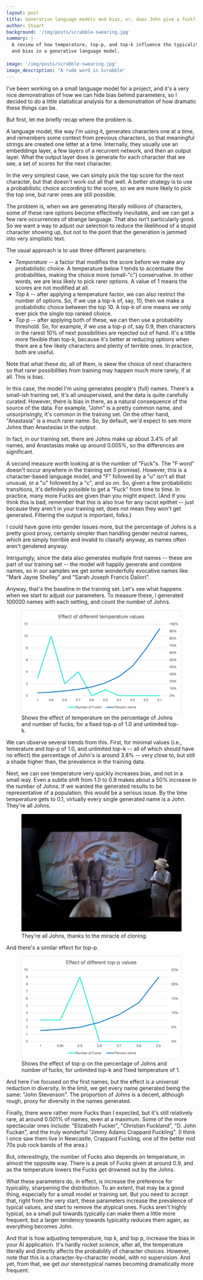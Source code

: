 ```yaml
---
layout: post
title: Generative language models and bias, or, does John give a fuck?
author: Stuart
background: '/img/posts/scrabble-swearing.jpg'
summary: |-
  A review of how temperature, top-p, and top-k influence the typicality
  and bias in a generative language model.
  
image: '/img/posts/scrabble-swearing.jpg'
image_description: "A rude word in Scrabble"
---
```


I've been working on a small language model for a project, and it's a 
very nice demonstration of how we can hide bias behind parameters, so
I decided to do a little statistical analysis for a demonstration of
how dramatic these things can be. 

But first, let me briefly recap where the problem is.

A language model, the way I'm using it, generates characters one
at a time, and remembers some context from previous characters, so that
meaningful strings are created one letter at a time. Internally, they
usually use an embeddings layer, a few layers of a recurrent network,
and then an output layer. What the output layer does is generate for
each character that we see, a set of scores for the next character. 

In the very simplest case, we can simply pick the top score for the 
next character, but that doesn't work out all that well. A better
strategy is to use a probabilistic choice according to the score, so
we are more likely to pick the top one, but rarer ones are still 
possible. 

The problem is, when we are generating literally millions of characters,
some of these rare options become effectively inevitable, and we can 
get a few rare occurrences of strange language. That also isn't 
particularly good. So we want a way to adjust our selection to reduce
the likelihood of a stupid character showing up, but not to the point that
the generation is jammed into very simplistic text.

The usual approach is to use three different parameters:

 * *Temperature* -- a factor that modifies the score before we make 
   any probabilistic choice. A temperature below 1 tends to accentuate
   the probabilities, making the choice more (small-"c") conservative.
   In other words, we are less likely to pick rarer options. A value of
   1 means the scores are not modified at all.
 * *Top k* -- after applying a temperature factor, we can also
   restrict the number of options. So, if we use a top-k of, say, 10, 
   then we make a probabilistic choice between the top 10. A top-k of 
   one means we only ever pick the single top ranked choice.
 * *Top p* -- after applying both of these, we can then use a probability
   threshold. So, for example, if we use a top-p of, say 0.9, then 
   characters in the rarest 10% of next possibilities are rejected out of hand.
   It's a little more flexible than top-k, because it's better at 
   reducing options when there are a few likely characters and plenty of
   terrible ones. In practice, both are useful.

Note that what these do, all of them, is skew the choice of next
characters so that rarer possibilities from training may happen much
more rarely, if at all. This is bias. 

In this case, the model I'm using generates people's (full) names. There's a 
small-ish training set, It's all unsupervised, and the data is quite
carefully curated. However, there is bias in there, as a natural consequence
of the source of the data. For example, "John" is a pretty common name, and
unsurprisingly, it's common in the training set. On the other hand, "Anastasia"
is a much rarer name. So, by default, we'd expect to see more Johns than 
Anastasias in the output.

In fact, in our training set, there are Johns make up about 3.4% of all 
names, and Anastasias make up around 0.005%, so the differences are significant.

A second measure worth looking at is the number of "Fuck"s. The "F word" doesn't
occur anywhere in the training set (I promise). However, this is a character-based
language model, and "F" followed by a "u" isn't all that unusual, or a "u" followed by a "c", and so on. So, given a
few probabilistic transitions, it's definitely possible to get a "Fuck" from 
time to time. In practice, many more Fucks are given than you might expect.
(And if you think this is bad, remember that this is also true for
any racist epithet -- just because they aren't in your training set, does not mean
they won't get generated. Filtering the output is important, folks.) 

I could have gone into gender issues more, but the percentage of Johns is a 
pretty good proxy, certainly simpler than handling gender neutral names,
which are simply horrible and invalid to classify anyway, as names often aren't gendered anyway.

Intriguingly, since the data also generates multiple first names -- these are
part of our training set -- the model will happily generate and combine names,
so in our samples we get some wonderfully evocative names like "Mark Jayne Shelley" 
and "Sarah Joseph Francis Daliori".

Anyway, that's the baseline in the training set. Let's see what happens when
we start to adjust our parameters. To measure these, I generated 100000 names
with each setting, and count the number of Johns.

<figure class="figure">
  <img class="img-fluid" src="/img/posts/ai-chart-1.png" 
       alt="Chart of bias effects by temperature">
    <figcaption class="figure-caption">
    Shows the effect of temperature on the percentage of Johns and number 
    of fucks, for a fixed top-p of 1.0 and unlimited top-k.
    </figcaption>
</figure>

We can observe several trends from this. First, for minimal values (i.e., 
temerature and top-p of 1.0, and unlimited top-k -- all of which should have no effect)
the percentage of John's is around 3.8% -- very close to, but still a shade higher than,
the prevalence in the training data.

Next, we can see temperature very quickly increases bias, 
and not in a small way. Even a subtle shift from 1.0 to 0.9 makes about
a 50% increase in the number of Johns. If we wanted the generated results
to be representative of a population, this would be a serious issue. By the time
temperature gets to 0.1, virtually every single generated name is a John.
They're all Johns. 

<figure class="figure">
  <div class="text-center">
    <img class="img-fluid d-inline-block" src="/img/posts/johns.gif" alt="They're all John">
  </div>
  <figcaption class="figure-caption">
    They're all Johns, thanks to the miracle of cloning.
  </figcaption>
</figure>

And there's a similar effect for top-p. 

<figure class="figure">
  <img class="img-fluid" src="/img/posts/ai-chart-2.png" 
       alt="Chart of bias effects by top p">
  <figcaption class="figure-caption">
    Shows the effect of top-p on the percentage of Johns and number 
    of fucks, for unlimited top-k and fixed temperature of 1.
    </figcaption>
</figure>

And here I've focused on the first names, but the effect is a universal
reduction in diversity. In the limit, we get every name generated being 
the same: "John Stevenson". The proportion of Johns is a decent, although rough, proxy for
diversity in the names generated.

Finally, there were rather more Fucks than I expected, but it's still relatively
rare, at around 0.001% of names, even at a maximum. Some of the more spectacular
ones include: "Elizabeth Fucker", "Christian Fuckland", "D. John Fuckan", and the
truly wonderful "Jimmy Adams Crappard Fuckling". (I think I once saw them live in Newcastle,
Crappard Fuckling, one of the better mid 70s pub rock bands of the area.)

But, interestingly, the number of Fucks also depends on temperature, in almost
the opposite way. There is a peak of Fucks given at around 0.9, and as the temperature
lowers the Fucks get drowned out by the Johns.

What these parameters do, in effect, is increase the preference for typicality, 
sharpening the distribution. To an extent, that may be a good thing, especially
for a small model or training set. But you need to accept that, right from the
very start, these parameters increase the prevalence of typical values, and 
start to remove the atypical ones. Fucks aren't highly typical, so a small 
pull towards typically can make them a little more frequent, but a larger 
tendency towards typicality reduces them again, as everything becomes John.

And that is how adjusting temperature, top k, and top p, increase the
bias in your AI application. It's hardly rocket science, after all,
the temperature literally and directly affects the probability of 
character choices. However, note that this is a character-by-character
model, with no supervision. And yet, from that, we get our stereotypical
names becoming dramatically more frequent.